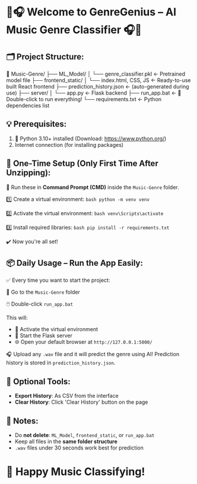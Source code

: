🎵🎧 Welcome to GenreGenius – AI Music Genre Classifier 🎧🎵
==========================================================

🗂️ Project Structure:
---------------------
📁 Music-Genre/
├── ML_Model/
│   └── genre_classifier.pkl      ← Pretrained model file
├── frontend_static/
│   └── index.html, CSS, JS       ← Ready-to-use built React frontend
├── prediction_history.json       ← (auto-generated during use)
├── server/
│   └── app.py                    ← Flask backend
├── run_app.bat                   ← 🔁 Double-click to run everything!
└── requirements.txt              ← Python dependencies list

💡 Prerequisites:
-----------------
1. 🐍 Python 3.10+ installed (Download: https://www.python.org/)
2. Internet connection (for installing packages)

🚀 One-Time Setup (Only First Time After Unzipping):
----------------------------------------------------
📌 Run these in **Command Prompt (CMD)** inside the `Music-Genre` folder.

1️⃣ Create a virtual environment:
    ```bash
    python -m venv venv
    ```

2️⃣ Activate the virtual environment:
    ```bash
    venv\Scripts\activate
    ```

3️⃣ Install required libraries:
    ```bash
    pip install -r requirements.txt
    ```

✔️ Now you're all set!

📦 Daily Usage – Run the App Easily:
------------------------------------
✅ Every time you want to start the project:

📁 Go to the `Music-Genre` folder

🖱️ Double-click `run_app.bat`

This will:
- 🔄 Activate the virtual environment
- 🚀 Start the Flask server
- 🌐 Open your default browser at `http://127.0.0.1:5000/`

🎧 Upload any `.wav` file and it will predict the genre using AI!
Prediction history is stored in `prediction_history.json`.

🧹 Optional Tools:
------------------
- **Export History**: As CSV from the interface
- **Clear History**: Click 'Clear History' button on the page

📌 Notes:
---------
- Do **not delete**: `ML_Model`, `frontend_static`, or `run_app.bat`
- Keep all files in the **same folder structure**
- `.wav` files under 30 seconds work best for prediction

👋 Happy Music Classifying!
===========================

